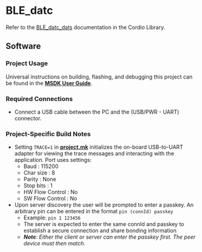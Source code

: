 # BLE_datc

Refer to the [BLE_datc_dats](../../../../Libraries/Cordio/docs/Applications/BLE_datc_dats.md) documentation in the Cordio Library.

## Software

### Project Usage

Universal instructions on building, flashing, and debugging this project can be found in the **[MSDK User Guide](https://analog-devices-msdk.github.io/msdk/USERGUIDE/)**.

### Required Connections
* Connect a USB cable between the PC and the (USB/PWR - UART) connector.

### Project-Specific Build Notes
* Setting `TRACE=1` in [**project.mk**](project.mk) initializes the on-board USB-to-UART adapter for
viewing the trace messages and interacting with the application. Port uses settings:
    - Baud            : 115200  
    - Char size       : 8  
    - Parity          : None  
    - Stop bits       : 1  
    - HW Flow Control : No  
    - SW Flow Control : No  
* Upon server discovery the user will be prompted to enter a passkey.
An arbitrary pin can be entered in the format `pin (connId) passkey` 
    * Example: `pin 1 123456`
    * The server is expected to enter the same connId and passkey to establish a secure connection
    and share bonding information
    * ***Note***: *Either the client or server can enter the passkey first. The peer device must then match.*
